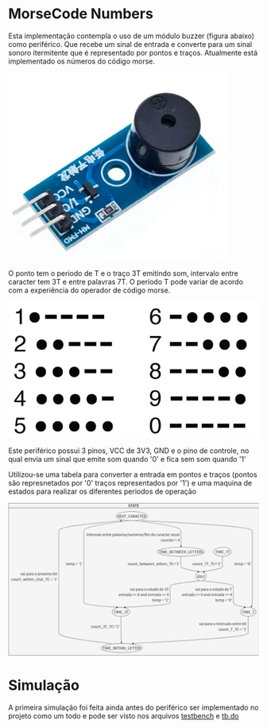 # MorseCode Numbers

Esta implementação contempla o uso de um módulo buzzer (figura abaixo) como periférico. Que recebe um sinal de entrada e converte para um sinal sonoro itermitente que é representado por pontos e traços. Atualmente está implementado os números do código morse.


![# modulo buzzer ](https://github.com/suzuki1994/Morse_Code/blob/main/imagens/modulo%20buzzer.png)



O ponto tem o periodo de T e o traço 3T emitindo som, intervalo entre caracter tem 3T e entre palavras 7T. O período T pode variar de acordo com a experiência do operador de código morse.

![numeros morse](https://github.com/suzuki1994/Morse_Code/blob/main/imagens/Morse_code_numbers.png)

Este periférico possui 3 pinos, VCC de 3V3, GND e o pino de controle, no qual envia um sinal que emite som quando '0' e fica sem som quando '1'

Utilizou-se uma tabela para converter a entrada em pontos e traços (pontos são represnetados por '0' traços representados por '1') e uma maquina de estados para realizar os diferentes periodos de operação 

![maquina de estados ](https://github.com/suzuki1994/Morse_Code/blob/main/imagens/Maquina_de_estados.png)

# Simulação
A primeira simulação foi feita ainda antes do periférico ser implementado no projeto como um todo e pode ser visto nos arquivos [testbench](https://github.com/suzuki1994/Morse_Code/blob/main/testbench.vhd) e [tb.do](https://github.com/suzuki1994/Morse_Code/blob/main/tb.do)
